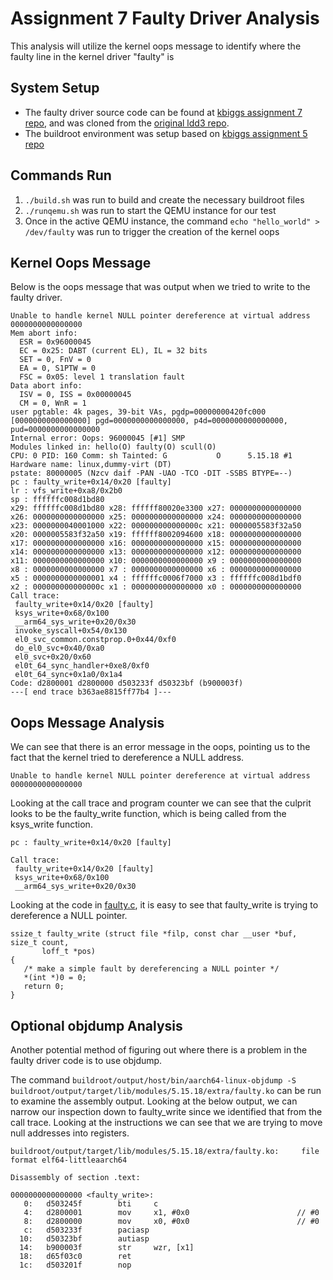 # Assignment 7 Faulty Driver Analysis

This analysis will utilize the kernel oops message to identify where the faulty line in the kernel driver "faulty" is

## System Setup

- The faulty driver source code can be found at [kbiggs assignment 7 repo](https://github.com/cu-ecen-aeld/assignment-7-kbiggs), and was cloned from the [original ldd3 repo](https://github.com/cu-ecen-aeld/ldd3).
- The buildroot environment was setup based on [kbiggs assignment 5 repo](https://github.com/cu-ecen-aeld/assignment-5-kbiggs)

## Commands Run

1. `./build.sh` was run to build and create the necessary buildroot files
2. `./runqemu.sh` was run to start the QEMU instance for our test
3. Once in the active QEMU instance, the command `echo "hello_world" > /dev/faulty` was run to trigger the creation of the kernel oops

## Kernel Oops Message

Below is the oops message that was output when we tried to write to the faulty driver.
```
Unable to handle kernel NULL pointer dereference at virtual address 0000000000000000
Mem abort info:
  ESR = 0x96000045
  EC = 0x25: DABT (current EL), IL = 32 bits
  SET = 0, FnV = 0
  EA = 0, S1PTW = 0
  FSC = 0x05: level 1 translation fault
Data abort info:
  ISV = 0, ISS = 0x00000045
  CM = 0, WnR = 1
user pgtable: 4k pages, 39-bit VAs, pgdp=00000000420fc000
[0000000000000000] pgd=0000000000000000, p4d=0000000000000000, pud=0000000000000000
Internal error: Oops: 96000045 [#1] SMP
Modules linked in: hello(O) faulty(O) scull(O)
CPU: 0 PID: 160 Comm: sh Tainted: G           O      5.15.18 #1
Hardware name: linux,dummy-virt (DT)
pstate: 80000005 (Nzcv daif -PAN -UAO -TCO -DIT -SSBS BTYPE=--)
pc : faulty_write+0x14/0x20 [faulty]
lr : vfs_write+0xa8/0x2b0
sp : ffffffc008d1bd80
x29: ffffffc008d1bd80 x28: ffffff80020e3300 x27: 0000000000000000
x26: 0000000000000000 x25: 0000000000000000 x24: 0000000000000000
x23: 0000000040001000 x22: 000000000000000c x21: 0000005583f32a50
x20: 0000005583f32a50 x19: ffffff8002094600 x18: 0000000000000000
x17: 0000000000000000 x16: 0000000000000000 x15: 0000000000000000
x14: 0000000000000000 x13: 0000000000000000 x12: 0000000000000000
x11: 0000000000000000 x10: 0000000000000000 x9 : 0000000000000000
x8 : 0000000000000000 x7 : 0000000000000000 x6 : 0000000000000000
x5 : 0000000000000001 x4 : ffffffc0006f7000 x3 : ffffffc008d1bdf0
x2 : 000000000000000c x1 : 0000000000000000 x0 : 0000000000000000
Call trace:
 faulty_write+0x14/0x20 [faulty]
 ksys_write+0x68/0x100
 __arm64_sys_write+0x20/0x30
 invoke_syscall+0x54/0x130
 el0_svc_common.constprop.0+0x44/0xf0
 do_el0_svc+0x40/0xa0
 el0_svc+0x20/0x60
 el0t_64_sync_handler+0xe8/0xf0
 el0t_64_sync+0x1a0/0x1a4
Code: d2800001 d2800000 d503233f d50323bf (b900003f) 
---[ end trace b363ae8815ff77b4 ]---
```

## Oops Message Analysis

We can see that there is an error message in the oops, pointing us to the fact that the kernel tried to dereference a NULL address.
```
Unable to handle kernel NULL pointer dereference at virtual address 0000000000000000
```

Looking at the call trace and program counter we can see that the culprit looks to be the faulty_write function, which is being called from the ksys_write function.
```
pc : faulty_write+0x14/0x20 [faulty]

Call trace:
 faulty_write+0x14/0x20 [faulty]
 ksys_write+0x68/0x100
 __arm64_sys_write+0x20/0x30
 ```

 Looking at the code in [faulty.c](https://github.com/cu-ecen-aeld/assignment-7-kbiggs/blob/master/misc-modules/faulty.c), it is easy to see that faulty_write is trying to dereference a NULL pointer.
 ```
 ssize_t faulty_write (struct file *filp, const char __user *buf, size_t count,
		loff_t *pos)
{
	/* make a simple fault by dereferencing a NULL pointer */
	*(int *)0 = 0;
	return 0;
}
```

## Optional objdump Analysis

Another potential method of figuring out where there is a problem in the faulty driver code is to use objdump.

The command `buildroot/output/host/bin/aarch64-linux-objdump -S buildroot/output/target/lib/modules/5.15.18/extra/faulty.ko` can be run to examine the assembly output.
Looking at the below output, we can narrow our inspection down to faulty_write since we identified that from the call trace. Looking at the instructions we can see that we are trying to move null addresses into registers.

```
buildroot/output/target/lib/modules/5.15.18/extra/faulty.ko:     file format elf64-littleaarch64

Disassembly of section .text:

0000000000000000 <faulty_write>:
   0:   d503245f        bti     c
   4:   d2800001        mov     x1, #0x0                        // #0
   8:   d2800000        mov     x0, #0x0                        // #0
   c:   d503233f        paciasp
  10:   d50323bf        autiasp
  14:   b900003f        str     wzr, [x1]
  18:   d65f03c0        ret
  1c:   d503201f        nop
  ```